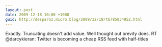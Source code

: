 ```yaml
---
layout: post
date: 2009-12-18 10:00 +1000
guid: http://desparoz.micro.blog/2009/12/18/t6785034952.html
---
```

Exactly. Truncating doesn't add value. Well thought out brevity does. RT @darcykieran: Twitter is becoming a cheap RSS feed with half-titles
